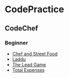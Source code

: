 # CodePractice
## CodeChef
### Beginner
* [Chef and Street Food](https://blog.fish-404.icu/CodePractice/CodeChef/Beginner/Chef%20and%20Street%20Food/)
* [Laddu](https://blog.fish-404.icu/CodePractice/CodeChef/Beginner/Laddu/)
* [The Lead Game](https://blog.fish-404.icu/CodePractice/CodeChef/Beginner/The%20Lead%20Game/)
* [Total Expenses](https://blog.fish-404.icu/CodePractice/CodeChef/Beginner/Total%20Expenses/)
